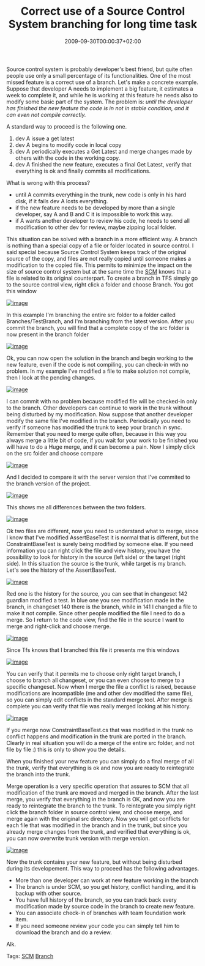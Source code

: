 ﻿---
title: "Correct use of a Source Control System branching for long time task"
description: ""
date: 2009-09-30T00:00:37+02:00
draft: false
tags: [Branch,Tfs]
categories: [Team Foundation Server,Visual Studio]
---
Source control system is probably developer's best friend, but quite often people use only a small percentage of its functionalities. One of the most missed feature is a correct use of a branch. Let's make a concrete example. Suppose that developer A needs to implement a big feature, it estimates a week to complete it, and while he is working at this feature he needs also to modify some basic part of the system. The problem is: *until the developer has finished the new feature the code is in not in stable condition, and it can even not compile correctly.*

A standard way to proceed is the following one.

1. dev A issue a get latest
2. dev A begins to modify code in local copy
3. dev A periodically executes a Get Latest and merge changes made by others with the code in the working copy.
4. dev A finished the new feature, executes a final Get Latest, verify that everything is ok and finally commits all modifications.

What is wrong with this process?

- until A commits everything in the trunk, new code is only in his hard disk, if it fails dev A losts everything.
- if the new feature needs to be developed by more than a single developer, say A and B and C it is impossible to work this way.
- if A wants another developer to review his code, he needs to send all modification to other dev for review, maybe zipping local folder.

This situation can be solved with a branch in a more efficient way. A branch is nothing than a special copy of a file or folder located in source control. I said special because Source Control System keeps track of the original source of the copy, and files are not really copied until someone makes a modification to the copied file. This permits to minimize the impact on the size of source control system but at the same time the [SCM](http://en.wikipedia.org/wiki/Revision_control) knows that a file is related to its original counterpart. To create a branch in TFS simply go to the source control view, right click a folder and choose Branch. You got this window

[![image](https://www.codewrecks.com/blog/wp-content/uploads/2009/09/image-thumb18.png "image")](https://www.codewrecks.com/blog/wp-content/uploads/2009/09/image18.png)

In this example I'm branching the entire src folder to a folder called Branches/TestBranch, and I'm branching from the latest version. After you commit the branch, you will find that a complete copy of the src folder is now present in the branch folder

[![image](https://www.codewrecks.com/blog/wp-content/uploads/2009/09/image-thumb19.png "image")](https://www.codewrecks.com/blog/wp-content/uploads/2009/09/image19.png)

Ok, you can now open the solution in the branch and begin working to the new feature, even if the code is not compiling, you can check-in with no problem. In my example I've modified a file to make solution not compile, then I look at the pending changes.

[![image](https://www.codewrecks.com/blog/wp-content/uploads/2009/09/image-thumb20.png "image")](https://www.codewrecks.com/blog/wp-content/uploads/2009/09/image20.png)

I can commit with no problem because modified file will be checked-in only to the branch. Other developers can continue to work in the trunk without being disturbed by my modification. Now suppose that another developer modify the same file I've modified in the branch. Periodically you need to verify if someone has modified the trunk to keep your branch in sync. Remember that you need to merge quite often, because in this way you always merge a little bit of code, if you wait for your work to be finished you will have to do a Huge merge, and it can become a pain. Now I simply click on the src folder and choose compare

[![image](https://www.codewrecks.com/blog/wp-content/uploads/2009/09/image-thumb21.png "image")](https://www.codewrecks.com/blog/wp-content/uploads/2009/09/image21.png)

And I decided to compare it with the server version that I've commited to the branch version of the project.

[![image](https://www.codewrecks.com/blog/wp-content/uploads/2009/09/image-thumb22.png "image")](https://www.codewrecks.com/blog/wp-content/uploads/2009/09/image22.png)

This shows me all differences between the two folders.

[![image](https://www.codewrecks.com/blog/wp-content/uploads/2009/09/image-thumb23.png "image")](https://www.codewrecks.com/blog/wp-content/uploads/2009/09/image23.png)

Ok two files are different, now you need to understand what to merge, since I know that I've modified AssertBaseTest it is normal that is different, but the ConstraintBaseTest is surely being modified by someone else. If you need information you can right click the file and view history, you have the possibility to look for history in the source (left side) or the target (right side). In this situation the source is the trunk, while target is my branch. Let's see the history of the AssertBaseTest.

[![image](https://www.codewrecks.com/blog/wp-content/uploads/2009/09/image-thumb24.png "image")](https://www.codewrecks.com/blog/wp-content/uploads/2009/09/image24.png)

Red one is the history for the source, you can see that in changeset 142 guardian modified a test. In blue one you see modification made in the branch, in changeset 140 there is the branch, while in 141 I changed a file to make it not compile. Since other people modified the file I need to do a merge. So I return to the code view, find the file in the source I want to merge and right-click and choose merge.

[![image](https://www.codewrecks.com/blog/wp-content/uploads/2009/09/image-thumb25.png "image")](https://www.codewrecks.com/blog/wp-content/uploads/2009/09/image25.png)

Since Tfs knows that I branched this file it presents me this windows

[![image](https://www.codewrecks.com/blog/wp-content/uploads/2009/09/image-thumb26.png "image")](https://www.codewrecks.com/blog/wp-content/uploads/2009/09/image26.png)

You can verify that it permits me to choose only right target branch, I choose to branch all changeset, or you can even choose to merge to a specific changeset. Now when I merge the file a conflict is raised, because modifications are incompatible (me and other dev modified the same file), so you can simply edit conflicts in the standard merge tool. After merge is complete you can verify that file was really merged looking at his history.

[![image](https://www.codewrecks.com/blog/wp-content/uploads/2009/09/image-thumb27.png "image")](https://www.codewrecks.com/blog/wp-content/uploads/2009/09/image27.png)

If you merge now ConstraintBaseTest.cs that was modified in the trunk no conflict happens and modification in the trunk are ported in the branch. Clearly in real situation you will do a merge of the entire src folder, and not file by file :) this is only to show you the details.

When you finished your new feature you can simply do a final merge of all the trunk, verify that everything is ok and now you are ready to reintegrate the branch into the trunk.

Merge operation is a very specific operation that assures to SCM that all modification of the trunk are moved and merged in the branch. After the last merge, you verify that everything in the branch is OK, and now you are ready to reintegrate the branch to the trunk. To reintegrate you simply right click the branch folder in source control view, and choose merge, and merge again with the original src directory. Now you will get conflicts for each file that was modified in the branch and in the trunk, but since you already merge changes from the trunk, and verified that everything is ok, you can now overwrite trunk version with merge version.

[![image](https://www.codewrecks.com/blog/wp-content/uploads/2009/09/image-thumb28.png "image")](https://www.codewrecks.com/blog/wp-content/uploads/2009/09/image28.png)

Now the trunk contains your new feature, but without being disturbed during its developement. This way to proceed has the following advantages.

- More than one developer can work at new feature working in the branch
- The branch is under SCM, so you get history, conflict handling, and it is backup with other source.
- You have full history of the branch, so you can track back every modification made by source code in the branch to create new feature.
- You can associate check-in of branches with team foundation work item.
- If you need someone review your code you can simply tell him to download the branch and do a review.

Alk.

Tags: [SCM](http://technorati.com/tag/SCM) [Branch](http://technorati.com/tag/Branch)
